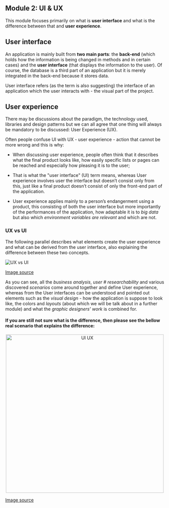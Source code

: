 
  

##  Module 2: UI & UX

  

This module focuses primarily on what is **user interface** and what is the difference between that and **user experience**.

  

  

##  User interface

  

An application is mainly built from __two main parts__: the **back-end** (which holds how the information is being changed in methods and in certain cases) and the **user interface** (that displays the information to the user). Of course, the database is a third part of an application but it is merely integrated in the back-end because it stores data.

  

  

User interface refers (as the term is also suggesting) the interface of an application which the user interacts with - the visual part of the project.

  

  

##  User experience

  

There may be discussions about the paradigm, the technology used, libraries and design patterns but we can all agree that one thing will always be mandatory to be discussed: User Experience (UX).

  

Often people confuse UI with UX - user experience - action that cannot be more wrong and this is why:

  

- When discussing user experience, people often think that it describes what the final product looks like, how easily specific lists or pages can be reached and especially how pleasing it is to the user;

  

- That is what the "user interface" (UI) term means, whereas User experience involves user the interface but doesn’t  consist  only  from  this,  just  like  a  final product doesn’t consist of only the front-end part of the application.

  

- User experience applies mainly to a person’s endangerment using a product, this consisting of both the user interface but more importantly of the performances of the application, how adaptable it is to _big data_ but also which _environment variables are relevant_ and which are not.

  

  

###  UX vs UI

  

The following parallel describes what elements create the user experience and what can be derived from the user interface, also explaining the difference between these two concepts.

  

  

![UX vs UI](https://github.com/microsoft-dx/xamarin-fundamentals-ui/blob/master/Images/ui-vs-ux.jpg?raw=true)

  

  

[Image source](https://www.devsaran.com/sites/default/files/styles/large/public/blogimages/knowing-the-difference-between-the-ux-and-ui-design.jpg?itok=w3QwKgRm)

  

  

As you can see, all the _business analysis_, _user # researchability_ and various discovered _scenarios_ come around together and define User experience, whereas from the User interfaces can be understood and pointed out elements such as the _visual design_ - how the application is suppose to look like, the colors and _layouts_ (about which we will be talk about in a further module) and what the _graphic designers' work_ is combined for.

  

  

####  If you are still not sure what is the difference, then please see the bellow real scenario that explains the difference:

  

<p align="center"><img width="500"  alt="UI UX"  src="https://github.com/microsoft-dx/xamarin-fundamentals-ui/blob/master/Images/ux-ui.jpg?raw=true"  margin=auto></p>

  

  

[Image source](https://www.techtic.com/wp-content/uploads/2014/12/UI-Vs-UX.jpg)